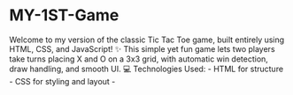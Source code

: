 # MY-1ST-Game
Welcome to my version of the classic Tic Tac Toe game, built entirely using HTML, CSS, and JavaScript! ✨   This simple yet fun game lets two players take turns placing X and O on a 3x3 grid, with automatic win detection, draw handling, and smooth UI.  💻 Technologies Used: - HTML for structure   - CSS for styling and layout   - 
